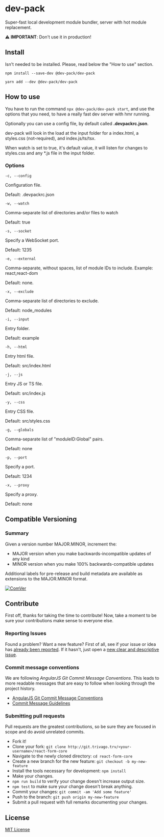 # dev-pack

Super-fast local development module bundler, server with hot module replacement.

⚠️ **IMPORTANT**: Don't use it in production!

## Install

Isn't needed to be installed. Please, read below the "How to use" section.

`npm install --save-dev @dev-pack/dev-pack`

`yarn add --dev @dev-pack/dev-pack`

## How to use

You have to run the command `npx @dev-pack/dev-pack start`, and use the options that you need, to have a really fast dev server with hmr running.

Optionally you can use a config file, by default called **.devpackrc.json**.

dev-pack will look in the load at the input folder for a index.html, a styles.css (not-required), and index.js/ts/tsx.

When watch is set to true, it's default value, it will listen for changes to styles.css and any *.js file in the input folder.

### Options

`-c, --config`

Configuration file.

Default: .devpackrc.json

`-w, --watch`

Comma-separate list of directories and/or files to watch

Default: true

`-s, --socket`

Specify a WebSocket port.

Default: 1235

`-e, --external`

Comma-separate, without spaces, list of module IDs to include. Example: react,react-dom
 
Default: none.

`-x, --exclude`

Comma-separate list of directories to exclude. 

Default: node_modules

`-i, --input`

Entry folder.

Default: example

`-h, --html`

Entry html file.

Default: src/index.html

`-j, --js`

Entry JS or TS file.

Default: src/index.js

`-y, --css`

Entry CSS file.

Default: src/styles.css

`-g, --globals`

Comma-separate list of "moduleID:Global" pairs.

Default: none

`-p, --port`

Specify a port.

Default: 1234

`-x, --proxy`

Specify a proxy.

Default: none

## Compatible Versioning

### Summary

Given a version number MAJOR.MINOR, increment the:

- MAJOR version when you make backwards-incompatible updates of any kind
- MINOR version when you make 100% backwards-compatible updates

Additional labels for pre-release and build metadata are available as extensions to the MAJOR.MINOR format.

[![ComVer](https://img.shields.io/badge/ComVer-compliant-brightgreen.svg)](https://github.com/staltz/comver)

## Contribute

First off, thanks for taking the time to contribute!
Now, take a moment to be sure your contributions make sense to everyone else.

### Reporting Issues

Found a problem? Want a new feature? First of all, see if your issue or idea has [already been reported](../../issues).
If it hasn't, just open a [new clear and descriptive issue](../../issues/new).

### Commit message conventions

We are following *AngularJS Git Commit Message Conventions*. This leads to more readable messages that are easy to follow when looking through the project history.

- [AngularJS Git Commit Message Conventions](https://docs.google.com/document/d/1QrDFcIiPjSLDn3EL15IJygNPiHORgU1_OOAqWjiDU5Y/edit#heading=h.uyo6cb12dt6w)
- [Commit Message Guidelines](https://github.com/angular/angular/blob/master/CONTRIBUTING.md#commit)

### Submitting pull requests

Pull requests are the greatest contributions, so be sure they are focused in scope and do avoid unrelated commits.

-   Fork it!
-   Clone your fork: `git clone http://git.trivago.trv/<your-username>/react-form-core`
-   Navigate to the newly cloned directory: `cd react-form-core`
-   Create a new branch for the new feature: `git checkout -b my-new-feature`
-   Install the tools necessary for development: `npm install`
-   Make your changes.
-   `npm run build` to verify your change doesn't increase output size.
-   `npm test` to make sure your change doesn't break anything.
-   Commit your changes: `git commit -am 'Add some feature'`
-   Push to the branch: `git push origin my-new-feature`
-   Submit a pull request with full remarks documenting your changes.

## License

[MIT License](https://github.com/gc-victor/dev-pack/blob/master/LICENSE.md)
